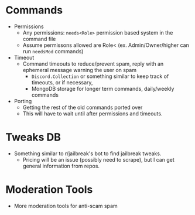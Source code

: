 # Commands
* Permissions
  * Any permissions: `needs<Role>` permission based system in the command file
  * Assume permissons allowed are Role< (ex. Admin/Owner/higher can run `needsMod` commands)
* Timeout
  * Command timeouts to reduce/prevent spam, reply with an ephemeral message warning the user on spam
    * `Discord.Collection` or something similar to keep track of timeouts, or if necessary,
    * MongoDB storage for longer term commands, daily/weekly commands
* Porting
  * Getting the rest of the old commands ported over
  * This will have to wait until after permissions and timeouts.

# Tweaks DB
* Something similar to r/jailbreak's bot to find jailbreak tweaks.
  * Pricing will be an issue (possibly need to scrape), but I can get general information from repos.

# Moderation Tools
* More moderation tools for anti-scam spam